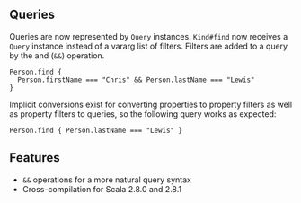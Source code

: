 Queries
-------
Queries are now represented by ``Query`` instances. ``Kind#find`` now receives
a ``Query`` instance instead of a vararg list of filters. Filters are added
to a query by the and (``&&``) operation.
    
    Person.find {
      Person.firstName === "Chris" && Person.lastName === "Lewis"
    }
    
Implicit conversions exist for converting properties to property filters as well
as property filters to queries, so the following query works as expected:
    
    Person.find { Person.lastName === "Lewis" }
    
Features
--------------
* ``&&`` operations for a more natural query syntax
* Cross-compilation for Scala 2.8.0 and 2.8.1
